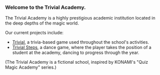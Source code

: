 ### Welcome to the Trivial Academy.
The Trivial Academy is a highly prestigious academic institution located in the deep depths of the magic world.

Our current projects include:
- [Trivial](https://github.com/Trivial-Academy-Headmasters/Trivial), a trivia-based game used throughout the school's activities.
- [Trivial Steps](https://github.com/Trivial-Academy-Headmasters/Trivial-Steps), a dance game, where the player takes the position of a student at the academy, dancing to progress through the year.

(The Trivial Academy is a fictional school, inspired by KONAMI's "Quiz Magic Academy" series.)